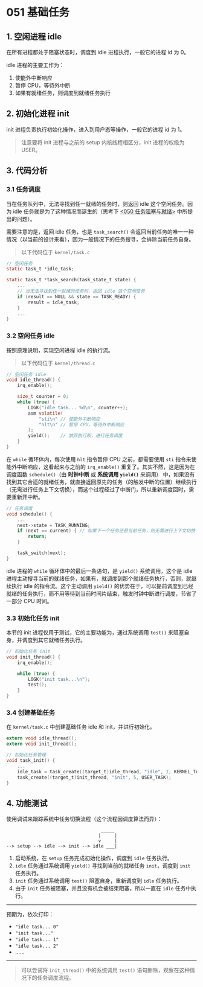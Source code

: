 # 051 基础任务

## 1. 空闲进程 idle

在所有进程都处于阻塞状态时，调度到 idle 进程执行，一般它的进程 id 为 0。

idle 进程的主要工作为：

1. 使能外中断响应
2. 暂停 CPU，等待外中断
3. 如果有就绪任务，则调度到就绪任务执行

## 2. 初始化进程 init

init 进程负责执行初始化操作，进入到用户态等操作，一般它的进程 id 为 1。

> 注意要将 init 进程与之前的 setup 内核线程相区分，init 进程的权级为 USER。

## 3. 代码分析

### 3.1 任务调度

当在任务队列中，无法寻找到任一就绪的任务时，则返回 idle 这个空闲任务。因为 idle 任务就是为了这种情况而诞生的（思考下 [<050 任务阻塞与就绪>](./050_block_and_unblock.md) 中所提出的问题）。

需要注意的是，返回 idle 任务，也是 `task_search()` 会返回当前任务的唯一一种情况（以当前的设计来看），因为一般情况下的任务搜寻，会排除当前任务自身。

> 以下代码位于 `kernel/task.c`

```c
// 空闲任务
static task_t *idle_task;

static task_t *task_search(task_state_t state) {
    ...
    // 当无法寻找到任一就绪的任务时，返回 idle 这个空闲任务
    if (result == NULL && state == TASK_READY) {
        result = idle_task;
    }
    ...
}
```

### 3.2 空闲任务 idle

按照原理说明，实现空闲进程 idle 的执行流。

> 以下代码位于 `kernel/thread.c`

```c
// 空闲任务 idle
void idle_thread() {
    irq_enable();

    size_t counter = 0;
    while (true) {
        LOGK("idle task... %d\n", counter++);
        asm volatile(
            "sti\n" // 使能外中断响应
            "hlt\n" // 暂停 CPU，等待外中断响应
        );
        yield();    // 放弃执行权，进行任务调度
    }
}
```

在 `while` 循环体内，每次使用 `hlt` 指令暂停 CPU 之前，都需要使用 `sti` 指令来使能外中断响应，这看起来与之前的 `irq_enable()` 重复了。其实不然，这是因为在调度函数 `schedule()`（由 **时钟中断** 或 **系统调用 `yield()`** 来调用） 中，如果没有找到其它合适的就绪任务，就直接返回原先的任务（的触发中断的位置）继续执行（无需进行任务上下文切换），而这个过程经过了中断门，所以重新调度回时，需要重新开中断。

```c
// 任务调度
void schedule() {
    ...
    next->state = TASK_RUNNING;
    if (next == current) { // 如果下一个任务还是当前任务，则无需进行上下文切换
        return;
    }

    task_switch(next);
}
```

idle 进程的 `while` 循环体中的最后一条语句，是 `yield()` 系统调用，这个是 idle 进程主动搜寻当前的就绪任务，如果有，就调度到那个就绪任务执行，否则，就继续执行 idle 的指令流。这个主动调用 `yield()` 的优势在于，可以提前调度到已经就绪的任务执行，而不用等待到当前时间片结束，触发时钟中断进行调度，节省了一部分 CPU 时间。

### 3.3 初始化任务 init

本节的 init 进程仅用于测试，它的主要功能为，通过系统调用 `test()` 来阻塞自身，并调度到其它就绪任务执行。

```c
// 初始化任务 init
void init_thread() {
    irq_enable();

    while (true) {
        LOGK("init task...\n");
        test();
    }
}
```

### 3.4 创建基础任务

在 `kernel/task.c` 中创建基础任务 idle 和 init，并进行初始化。

```c
extern void idle_thread();
extern void init_thread();

// 初始化任务管理
void task_init() {
    ...
    idle_task = task_create((target_t)idle_thread, "idle", 1, KERNEL_TASK);
    task_create((target_t)init_thread, "init", 5, USER_TASK);
}
```

## 4. 功能测试

使用调试来跟踪系统中任务切换流程（这个流程因调度算法而异）：

```
                                   _____
                                  |     |
                                  v     |
--> setup --> idle --> init --> idle ___|
```

1. 启动系统，在 `setup` 任务完成初始化操作，调度到 `idle` 任务执行。
2. `idle` 任务通过系统调用 `yield()` 寻找到当前的就绪任务 `init`，调度到 `init` 任务执行。
3. `init` 任务通过系统调用 `test()` 阻塞自身，重新调度到 `idle` 任务执行。
4. 由于 `init` 任务被阻塞，并且没有机会被结束阻塞，所以一直在 `idle` 任务中执行。

---

预期为，依次打印：

- `"idle task... 0"`
- `"init task..."`
- `"idle task... 1"`
- `"idle task... 2"`
- ......

---

> 可以尝试将 `init_thread()` 中的系统调用 `test()` 语句删除，观察在这种情况下的任务调度流程。